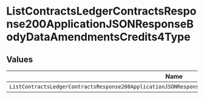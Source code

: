 # ListContractsLedgerContractsResponse200ApplicationJSONResponseBodyDataAmendmentsCredits4Type


## Values

| Name                                                                                                         | Value                                                                                                        |
| ------------------------------------------------------------------------------------------------------------ | ------------------------------------------------------------------------------------------------------------ |
| `ListContractsLedgerContractsResponse200ApplicationJSONResponseBodyDataAmendmentsCredits4TypeCreditCanceled` | CREDIT_CANCELED                                                                                              |